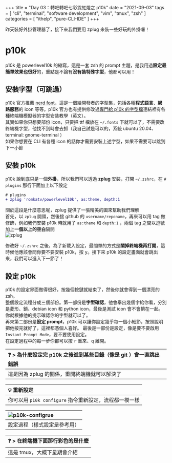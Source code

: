 +++
title = "Day 03：轉吧轉吧七彩霓虹燈之 p10k"
date = "2021-09-03"
tags = [
  "cli",
  "terminal",
  "software development",
  "vim",
  "tmux",
  "zsh"
]
categories = [ "ithelp", "pure-CLI-IDE" ]
+++

昨天裝好外掛管理器了，接下來我們要用 zplug 來裝一些好玩的外掛囉！

# p10k
p10k 是 powerlevel10k 的縮寫，這是一套 zsh 的 prompt 主題，是我用過**設定最簡單效果也很好**的，重點是不論有**沒有裝特殊字型**，他都可以用！

## 安裝字型（可跳過）
p10k 官方推薦 [nerd font](https://github.com/ryanoasis/nerd-fonts)，這是一個給開發者的字型集，包括各種**程式語言**、**網路服務**的 icon 等等。p10k 官方也有提供修改過[專門給 p10k 的字型檔](https://github.com/romkatv/powerlevel10k#manual-font-installation)連結裡有各種終端機模擬器的字型安裝教學（英文）。  
其實如果你只想要部份 icon，只要把 ttf 檔放在 `~/.fonts` 下就可以了，不需要改終端機字型，他找不到時會去抓（我自己試是可以的，系統 ubuntu 20.04、terminal: gnome-terminal ）  
如果你想要在 CLI 有各種 icon 的話你才需要安裝上述字型，如果不需要可以跳到下一小節

## 安裝 p10k
p10k 說到底只是一個**外掛**，所以我們可以透過 **zplug** 安裝，打開 `~/.zshrc`，在 `# plugins` 那行下面加上以下設定
```diff
# plugins
+ zplug 'romkatv/powerlevel10k', as:theme, depth:1
```

關於這段是什麼意思呢，zplug 提供了一張精美的圖來幫助我們理解  
首先，以 `zplug` 開頭，然後接 github 的 `username/reponame`，再來可以用 tag 做修飾，例如我們安裝 p10k 時就用了 `as:theme` 和 `depth:1`
，兩個 tag 之間以逗號加上**一個以上的空白**隔開  
![zplug](/images/ithelp/pure-CLI-IDE/day03/zplug.png)

修改好 `~/.zshrc` 之後，為了新載入設定，最間單的方式是**關掉終端機再打開**，這時候他應該會問你要不要安裝 p10k，按 <kbd>y</kbd>。接下來 p10k 的設定畫面就會跳出來，我們可以進入下一節了！

## 設定 p10k
p10k 的設定界面做得很好，按幾個按鍵就結束了，然後你就會得到一個漂亮的 zsh。  
整個設定流程分成三個部份。第一部份是**字型確認**，他會舉出幾個字給你看，分別是菱形、鎖、debian icon 和 python icon，最後是測試 icon 會不會擠在一起。你就根據他的提示確認你的字型就可以了。  
再來第二部份是**設定 prompt**，p10k 可以讓你設定幾乎每一個小細節，按照說明把他按完就好了，這裡都憑個人喜好。
最後是一部份是設定，像是要不要啟用 `Instant Prompt Mode`，要不要使用設定。  
在設定過程中的每一步你都可以按 <kbd>r</kbd> 重來、<kbd>q</kbd> 離開。  	

| ❓ > 為什麼設定完 p10k 之後進到某些目錄（像是 git ）會一直跳出錯誤 |
| :---                                                               |
| 這是因為 zplug 的關係，重開終端機就可以解決了                      |

| 💡 重新設定                                            |
| :---                                                   |
| 你可以用 `p10k configure` 指令重新設定，流程都一模一樣 |

| ![p10k-configrue](/images/ithelp/pure-CLI-IDE/day03/p10k-configure.gif) |
| :---                                               |
| 設定過程（樣式設定是參考用）                       |

| ❓ > 在終端機下面那行彩色的是什麼 |
| :---                              |
| 這是 tmux，大概下星期會介紹       |
